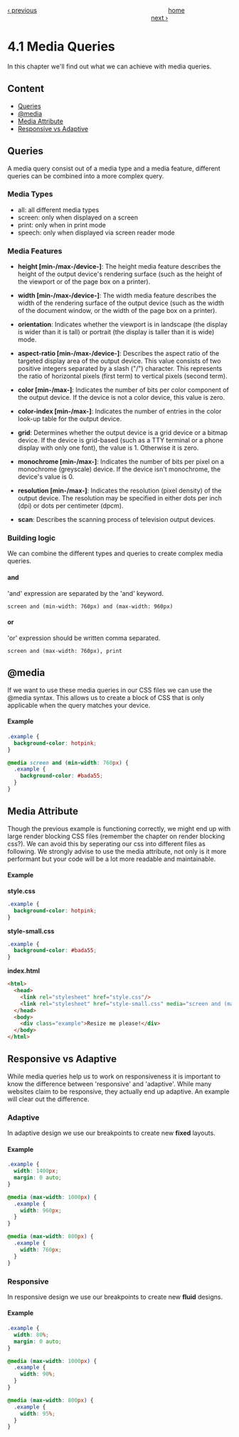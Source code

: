 [‹ previous](../Chapter-3--Layout/3.3-Alignment.md)
&nbsp;&nbsp;&nbsp;&nbsp;&nbsp;&nbsp;&nbsp;&nbsp;&nbsp;&nbsp;&nbsp;&nbsp;&nbsp;&nbsp;&nbsp;&nbsp;&nbsp;&nbsp;&nbsp;&nbsp;&nbsp;&nbsp;&nbsp;&nbsp;&nbsp;&nbsp;&nbsp;&nbsp;&nbsp;&nbsp;&nbsp;&nbsp;&nbsp;&nbsp;&nbsp;&nbsp;&nbsp;&nbsp;&nbsp;&nbsp;&nbsp;&nbsp;&nbsp;&nbsp;&nbsp;&nbsp;&nbsp;&nbsp;&nbsp;&nbsp;&nbsp;&nbsp;&nbsp;&nbsp;&nbsp;&nbsp;&nbsp;&nbsp;&nbsp;&nbsp;&nbsp;&nbsp;&nbsp;&nbsp;&nbsp;&nbsp;&nbsp;&nbsp;&nbsp;&nbsp;&nbsp;&nbsp;&nbsp;
[home](../../README.md)
&nbsp;&nbsp;&nbsp;&nbsp;&nbsp;&nbsp;&nbsp;&nbsp;&nbsp;&nbsp;&nbsp;&nbsp;&nbsp;&nbsp;&nbsp;&nbsp;&nbsp;&nbsp;&nbsp;&nbsp;&nbsp;&nbsp;&nbsp;&nbsp;&nbsp;&nbsp;&nbsp;&nbsp;&nbsp;&nbsp;&nbsp;&nbsp;&nbsp;&nbsp;&nbsp;&nbsp;&nbsp;&nbsp;&nbsp;&nbsp;&nbsp;&nbsp;&nbsp;&nbsp;&nbsp;&nbsp;&nbsp;&nbsp;&nbsp;&nbsp;&nbsp;&nbsp;&nbsp;&nbsp;&nbsp;&nbsp;&nbsp;&nbsp;&nbsp;&nbsp;&nbsp;&nbsp;&nbsp;&nbsp;&nbsp;&nbsp;&nbsp;&nbsp;&nbsp;&nbsp;&nbsp;&nbsp;&nbsp;&nbsp;&nbsp;&nbsp;&nbsp;&nbsp;&nbsp;&nbsp;&nbsp;
[next ›](./4.2-Grid-Systems.md)

# 4.1 Media Queries

In this chapter we'll find out what we can achieve with media queries.

## Content

- [Queries](#queries)
- [@media](#media)
- [Media Attribute](#media-attribute)
- [Responsive vs Adaptive](#responsive-vs-adaptive)

## Queries

A media query consist out of a media type and a media feature, different queries can be combined into a more complex query.

### Media Types

- all: all different media types
- screen: only when displayed on a screen
- print: only when in print mode
- speech: only when displayed via screen reader mode

### Media Features

- **height [min-/max-/device-]**: The height media feature describes the height of the output device's rendering surface (such as the height of the viewport or of the page box on a printer).

- **width [min-/max-/device-]**: The width media feature describes the width of the rendering surface of the output device (such as the width of the document window, or the width of the page box on a printer).

- **orientation**: Indicates whether the viewport is in landscape (the display is wider than it is tall) or portrait (the display is taller than it is wide) mode.

- **aspect-ratio [min-/max-/device-]**: Describes the aspect ratio of the targeted display area of the output device.  This value consists of two positive integers separated by a slash ("/") character.  This represents the ratio of horizontal pixels (first term) to vertical pixels (second term).

- **color [min-/max-]**: Indicates the number of bits per color component of the output device.  If the device is not a color device, this value is zero.

- **color-index [min-/max-]**: Indicates the number of entries in the color look-up table for the output device.

- **grid**: Determines whether the output device is a grid device or a bitmap device.  If the device is grid-based (such as a TTY terminal or a phone display with only one font), the value is 1.  Otherwise it is zero.

- **monochrome [min-/max-]**: Indicates the number of bits per pixel on a monochrome (greyscale) device.  If the device isn't monochrome, the device's value is 0.

- **resolution [min-/max-]**: Indicates the resolution (pixel density) of the output device.  The resolution may be specified in either dots per inch (dpi) or dots per centimeter (dpcm).

- **scan**: Describes the scanning process of television output devices.

### Building logic

We can combine the different types and queries to create complex media queries.

#### and

'and' expression are separated by the 'and' keyword.

```
screen and (min-width: 760px) and (max-width: 960px)
```

#### or

'or' expression should be written comma separated.

```
screen and (max-width: 760px), print
```

## @media

If we want to use these media queries in our CSS files we can use the @media syntax. This allows us to create a block of CSS that is only applicable when the query matches your device.

#### Example

```css
.example {
  background-color: hotpink;
}

@media screen and (min-width: 760px) {
  .example {
    background-color: #bada55;
  }
}
```

## Media Attribute

Though the previous example is functioning correctly, we might end up with large render blocking CSS files (remember the chapter on render blocking css?). We can avoid this by seperating our css into different files as following. We strongly advise to use the media attribute, not only is it more performant but your code will be a lot more readable and maintainable.

#### Example
**style.css**
```css
.example {
  background-color: hotpink;
}
```

**style-small.css**
```css
.example {
  background-color: #bada55;
}
```

**index.html**
```html
<html>
  <head>
    <link rel="stylesheet" href="style.css"/>
    <link rel="stylesheet" href="style-small.css" media="screen and (max-width: 760px)"/>
  </head>
  <body>
    <div class="example">Resize me please!</div>
  </body>
</html>
```

## Responsive vs Adaptive

While media queries help us to work on responsiveness it is important to know the difference between 'responsive' and 'adaptive'. While many websites claim to be responsive, they actually end up adaptive. An example will clear out the difference.

### Adaptive

In adaptive design we use our breakpoints to create new **fixed** layouts.

#### Example

```css
.example {
  width: 1400px;
  margin: 0 auto;
}

@media (max-width: 1000px) {
  .example {
    width: 960px;
  }
}

@media (max-width: 800px) {
  .example {
    width: 760px;
  }
}
```

### Responsive

In responsive design we use our breakpoints to create new **fluid** designs.

#### Example

```css
.example {
  width: 80%;
  margin: 0 auto;
}

@media (max-width: 1000px) {
  .example {
    width: 90%;
  }
}

@media (max-width: 800px) {
  .example {
    width: 95%;
  }
}
```
